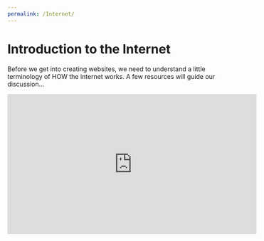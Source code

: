 ```yaml
---
permalink: /Internet/
---
```

# Introduction to the Internet

Before we get into creating websites, we need to understand a little terminology of HOW the internet works. A few resources will guide our discussion...

<iframe width="560" height="315" src="https://www.youtube.com/embed/kBXQZMmiA4s" frameborder="0" allow="accelerometer; autoplay; encrypted-media; gyroscope; picture-in-picture" allowfullscreen></iframe>
